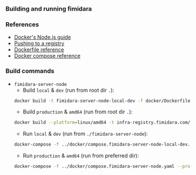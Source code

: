 ### Building and running fimidara

### References

- [Docker's Node.js guide](https://docs.docker.com/language/nodejs/)
- [Pushing to a registry](https://docs.docker.com/get-started/workshop/04_sharing_app/)
- [Dockerfile reference](https://docs.docker.com/reference/dockerfile)
- [Docker compose reference](https://docs.docker.com/reference/compose-file)

### Build commands

- `fimidara-server-node`
  - Build `local` & `dev` (run from root dir `.`):
  ```bash
  docker build -t fimidara-server-node-local-dev -f docker/Dockerfile.fimidara-server-node-local-dev .
  ```
  - Build `production` & `amd64` (run from root dir `.`):
  ```bash
  docker build --platform=linux/amd64 -t infra-registry.fimidara.com/fimidara-server-node-amd64 -f Dockerfile.fimidara-server-node
  ```
  - Run `local` & `dev` (run from `./fimidara-server-node`):
  ```bash
  docker-compose -f ../docker/compose.fimidara-server-node-local-dev.yaml --project-directory $(pwd) up
  ```
  - Run `production` & `amd64` (run from preferred dir):
  ```bash
  docker-compose -f ../docker/compose.fimidara-server-node.yaml --project-directory $(pwd) up
  ```
